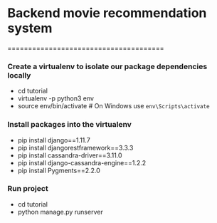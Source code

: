 # Backend movie recommendation system
======================================
### Create a virtualenv to isolate our package dependencies locally
- cd tutorial
- virtualenv -p python3 env
- source env/bin/activate  # On Windows use `env\Scripts\activate`

### Install packages into the virtualenv
- pip install django==1.11.7
- pip install djangorestframework==3.3.3
- pip install cassandra-driver==3.11.0
- pip install django-cassandra-engine==1.2.2
- pip install Pygments==2.2.0

### Run project
- cd tutorial
- python manage.py runserver